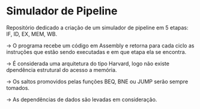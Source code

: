 # Simulador de Pipeline
Repositório dedicado a criação de um simulador de pipeline em 5 etapas: IF, ID, EX, MEM, WB. 

-> O programa recebe um código em Assembly e retorna para cada ciclo as instruções que estão sendo executadas e em que etapa ela se encontra.

-> É considerada uma arquitetura do tipo Harvard, logo não existe dpendência estrutural do acesso a memória.

-> Os saltos promovidos pelas funções BEQ, BNE ou JUMP serão sempre tomados.

-> As dependências de dados são levadas em consideração. 
